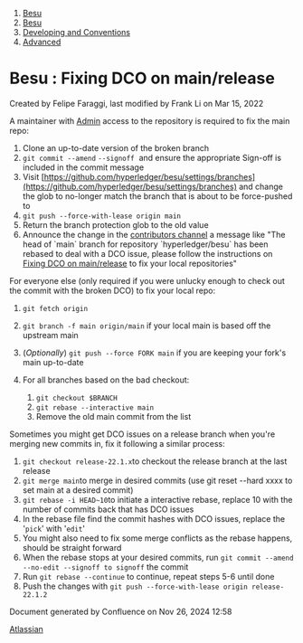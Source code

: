 1. [Besu](index.html)
2. [Besu](Besu_22151173.html)
3. [Developing and Conventions](Developing-and-Conventions_22153909.html)
4. [Advanced](Advanced_22154248.html)

# Besu : Fixing DCO on main/release

Created by Felipe Faraggi, last modified by Frank Li on Mar 15, 2022

A maintainer with [Admin](https://github.com/orgs/hyperledger/teams/besu-admin/members) access to the repository is required to fix the main repo:

1. Clone an up-to-date version of the broken branch
2. `git commit --amend` `--signoff`  and ensure the appropriate Sign-off is included in the commit message
3. Visit [https://github.com/hyperledger/besu/settings/branches](https://github.com/hyperledger/besu/settings/branches) and change the glob to no-longer match the branch that is about to be force-pushed to
4. `git push --force-with-lease origin main`
5. Return the branch protection glob to the old value
6. Announce the change in the [contributors channel](https://chat.hyperledger.org/channel/besu-contributors) a message like "The head of \`main\` branch for repository \`hyperledger/besu\` has been rebased to deal with a DCO issue, please follow the instructions on [Fixing DCO on main/release](22154247.html) to fix your local repositories"

For everyone else (only required if you were unlucky enough to check out the commit with the broken DCO) to fix your local repo:

1. `git fetch origin`
2. `git branch -f main origin/main` if your local main is based off the upstream main
3. (*Optionally*) `git push --force FORK main` if you are keeping your fork's main up-to-date
4. For all branches based on the bad checkout:
   
   1. `git checkout $BRANCH`
   2. `git rebase --interactive main`
   3. Remove the old main commit from the list

Sometimes you might get DCO issues on a release branch when you're merging new commits in, fix it following a similar process:

1. `git checkout release-22.1.x`to checkout the release branch at the last release
2. `git merge main`to merge in desired commits (use git reset --hard xxxx to set main at a desired commit)
3. `git rebase -i HEAD~10`to initiate a interactive rebase, replace 10 with the number of commits back that has DCO issues
4. In the rebase file find the commit hashes with DCO issues, replace the '`pick`' with '`edit`'
5. You might also need to fix some merge conflicts as the rebase happens, should be straight forward
6. When the rebase stops at your desired commits, run `git commit --amend --no-edit --signoff to signoff` the commit
7. Run `git rebase --continue` to continue, repeat steps 5-6 until done
8. Push the changes with `git push --force-with-lease origin release-22.1.2`

Document generated by Confluence on Nov 26, 2024 12:58

[Atlassian](http://www.atlassian.com/)
